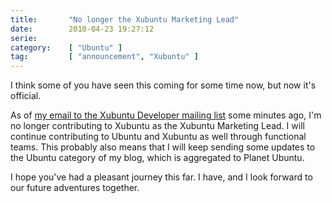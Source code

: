 ```yaml
---
title:       "No longer the Xubuntu Marketing Lead"
date:        2010-04-23 19:27:12
serie:       
category:    [ "Ubuntu" ]
tag:         [ "announcement", "Xubuntu" ]
---
```


I think some of you have seen this coming for some time now, but now it's official.

As of [my email to the Xubuntu Developer mailing list](https://lists.ubuntu.com/archives/xubuntu-devel/2010-April/007488.html) some minutes ago, I'm no longer contributing to Xubuntu as the Xubuntu Marketing Lead. I will continue contributing to Ubuntu and Xubuntu as well through functional teams. This probably also means that I will keep sending some updates to the Ubuntu category of my blog, which is aggregated to Planet Ubuntu.

I hope you've had a pleasant journey this far. I have, and I look forward to our future adventures together.
